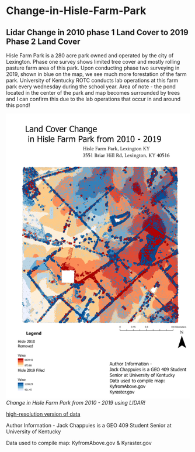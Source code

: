 # Change-in-Hisle-Farm-Park
## Lidar Change in 2010 phase 1 Land Cover to 2019 Phase 2 Land Cover

Hisle Farm Park is a 280 acre park owned and operated by the city of Lexington. Phase one survey shows limited tree cover and mostly rolling pasture farm area of this park. Upon conducting phase two surveying in 2019, shown in blue on the map, we see much more forestation of the farm park. University of Kentucky ROTC conducts lab operations at this farm park every wednesday during the school year. Area of note - the pond located in the center of the park and map becomes surrounded by trees and I can confirm this due to the lab operations that occur in and around this pond!

![Land Cover Change in Hisle](Map.jpg)     
*Change in Hisle Farm Park from 2010 - 2019 using LIDAR!*

[high-resolution version of data](hi-res.pdf)     

Author Information - 
Jack Chappuies is a GEO 409 Student 
Senior at University of Kentucky 

Data used to compile map:
KyfromAbove.gov  &
Kyraster.gov
